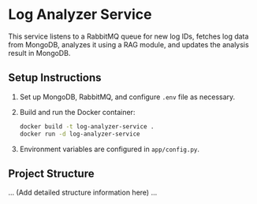 # Log Analyzer Service

This service listens to a RabbitMQ queue for new log IDs, fetches log data from MongoDB, analyzes it using a RAG module, and updates the analysis result in MongoDB.

## Setup Instructions

1. Set up MongoDB, RabbitMQ, and configure `.env` file as necessary.
2. Build and run the Docker container:

    ```bash
    docker build -t log-analyzer-service .
    docker run -d log-analyzer-service
    ```

3. Environment variables are configured in `app/config.py`.

## Project Structure

... (Add detailed structure information here) ...

